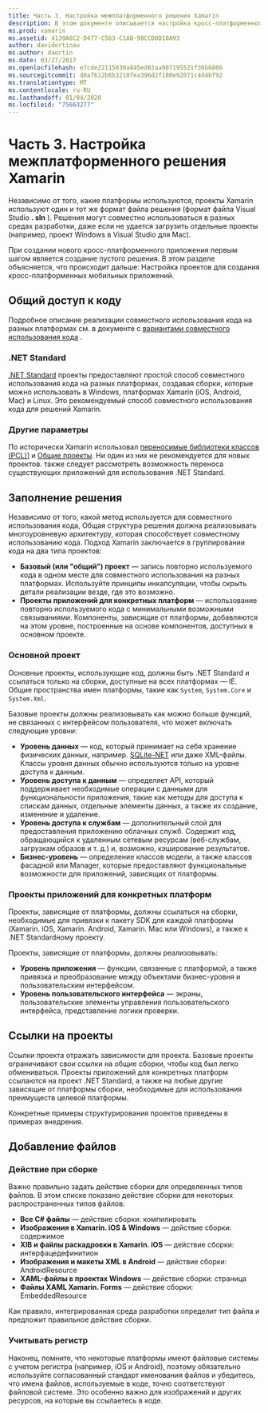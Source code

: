 ```yaml
---
title: Часть 3. Настройка межплатформенного решения Xamarin
description: В этом документе описывается настройка кросс-платформенного решения в Xamarin. В нем обсуждаются различные стратегии совместного использования кода, такие как общие проекты и .NET Standard.
ms.prod: xamarin
ms.assetid: 4139A6C2-D477-C563-C1AB-98CCD0D10A93
author: davidortinau
ms.author: daortin
ms.date: 03/27/2017
ms.openlocfilehash: e7cde22115830a845ed82aa907195521f36b6866
ms.sourcegitcommit: d8af612b6b3218fea396d2f180e92071c4d4bf92
ms.translationtype: MT
ms.contentlocale: ru-RU
ms.lasthandoff: 01/04/2020
ms.locfileid: "75663277"
---
```

# <a name="part-3---setting-up-a-xamarin-cross-platform-solution"></a>Часть 3. Настройка межплатформенного решения Xamarin

Независимо от того, какие платформы используются, проекты Xamarin используют один и тот же формат файла решения (формат файла Visual Studio **. sln** ). Решения могут совместно использоваться в разных средах разработки, даже если не удается загрузить отдельные проекты (например, проект Windows в Visual Studio для Mac).

При создании нового кросс-платформенного приложения первым шагом является создание пустого решения. В этом разделе объясняется, что происходит дальше: Настройка проектов для создания кросс-платформенных мобильных приложений.

## <a name="sharing-code"></a>Общий доступ к коду

Подробное описание реализации совместного использования кода на разных платформах см. в документе с [вариантами совместного использования кода](~/cross-platform/app-fundamentals/code-sharing.md) .

### <a name="net-standard"></a>.NET Standard

[.NET Standard](~/cross-platform/app-fundamentals/net-standard.md) проекты предоставляют простой способ совместного использования кода на разных платформах, создавая сборки, которые можно использовать в Windows, платформах Xamarin (iOS, Android, Mac) и Linux.
Это рекомендуемый способ совместного использования кода для решений Xamarin.

### <a name="other-options"></a>Другие параметры

По исторически Xamarin использовал [переносимые библиотеки классов (PCL)](~/cross-platform/app-fundamentals/pcl.md)] и [Общие проекты](~/cross-platform/app-fundamentals/shared-projects.md). Ни один из них не рекомендуется для новых проектов. также следует рассмотреть возможность переноса существующих приложений для использования .NET Standard.

## <a name="populating-the-solution"></a>Заполнение решения

Независимо от того, какой метод используется для совместного использования кода, Общая структура решения должна реализовывать многоуровневую архитектуру, которая способствует совместному использованию кода.
Подход Xamarin заключается в группировании кода на два типа проектов:

- **Базовый (или "общий") проект** — запись повторно используемого кода в одном месте для совместного использования на разных платформах. Используйте принципы инкапсуляции, чтобы скрыть детали реализации везде, где это возможно.
- **Проекты приложений для конкретных платформ** — использование повторно используемого кода с минимальными возможными связываниями. Компоненты, зависящие от платформы, добавляются на этом уровне, построенные на основе компонентов, доступных в основном проекте.

### <a name="core-project"></a>Основной проект

Основные проекты, использующие код, должны быть .NET Standard и ссылаться только на сборки, доступные на всех платформах — IE. Общие пространства имен платформы, такие как `System`, `System.Core` и `System.Xml`.

Базовые проекты должны реализовывать как можно больше функций, не связанных с интерфейсом пользователя, что может включать следующие уровни:

- **Уровень данных** — код, который принимает на себя хранение физических данных, например. [SQLite-NET](https://www.nuget.org/packages/sqlite-net-pcl/) или даже XML-файлы. Классы уровня данных обычно используются только на уровне доступа к данным.
- **Уровень доступа к данным** — определяет API, который поддерживает необходимые операции с данными для функциональности приложения, такие как методы для доступа к спискам данных, отдельные элементы данных, а также их создание, изменение и удаление.
- **Уровень доступа к службам** — дополнительный слой для предоставления приложению облачных служб. Содержит код, обращающийся к удаленным сетевым ресурсам (веб-службам, загрузкам образов и т. д.) и, возможно, кэширование результатов.
- **Бизнес-уровень** — определение классов модели, а также классов фасадной или Manager, которые предоставляют функциональные возможности для приложений, зависящих от платформы.

### <a name="platform-specific-application-projects"></a>Проекты приложений для конкретных платформ

Проекты, зависящие от платформы, должны ссылаться на сборки, необходимые для привязки к пакету SDK для каждой платформы (Xamarin. iOS, Xamarin. Android, Xamarin. Mac или Windows), а также к .NET Standardному проекту.

Проекты, зависящие от платформы, должны реализовывать:

- **Уровень приложения** — функции, связанные с платформой, а также привязка и преобразование между объектами бизнес-уровня и пользовательским интерфейсом.
- **Уровень пользовательского интерфейса** — экраны, пользовательские элементы управления пользовательского интерфейса, представление логики проверки.

## <a name="project-references"></a>Ссылки на проекты

Ссылки проекта отражать зависимости для проекта. Базовые проекты ограничивают свои ссылки на общие сборки, чтобы код был легко обмениваться.
Проекты приложений для конкретных платформ ссылаются на проект .NET Standard, а также на любые другие зависящие от платформы сборки, необходимые для использования преимуществ целевой платформы.

Конкретные примеры структурирования проектов приведены в примерах внедрения.

## <a name="adding-files"></a>Добавление файлов

### <a name="build-action"></a>Действие при сборке

Важно правильно задать действие сборки для определенных типов файлов. В этом списке показано действие сборки для некоторых распространенных типов файлов:

- **Все C# файлы** — действие сборки: компилировать
- **Изображения в Xamarin. iOS & Windows** — действие сборки: содержимое
- **XIB и файлы раскадровки в Xamarin. iOS** — действие сборки: интерфацедефинитион
- **Изображения и макеты XML в Android** — действие сборки: AndroidResource
- **XAML-файлы в проектах Windows** — действие сборки: страница
- **Файлы XAML Xamarin. Forms** — действие сборки: EmbeddedResource

Как правило, интегрированная среда разработки определит тип файла и предложит правильное действие сборки.

### <a name="case-sensitivity"></a>Учитывать регистр

Наконец, помните, что некоторые платформы имеют файловые системы с учетом регистра (например,
iOS и Android), поэтому обязательно используйте согласованный стандарт именования файлов и убедитесь, что имена файлов, используемые в коде, точно соответствуют файловой системе. Это особенно важно для изображений и других ресурсов, на которые вы ссылаетесь в коде.
